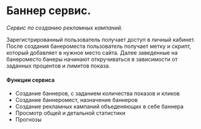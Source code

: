 # Баннер сервис.
*Сервис по созданию рекламных кампаний.*

Зарегистрированный пользователь получает доступ в личный кабинет. 
После создания банероместа пользователь получает метку и скрипт, который добавляет в нужное место сайта.
Далее заведенные на банероместо банеры начинают откручиваться в зависимости от заданных процентов и лимитов показа.


#### Функции сервиса
* Создание баннеров, с заданием количества показов и кликов
* Создание баннеромест, назначение баннеров
* Создание рекламных кампаний объеденяющих в себе баннера
* Просмотр общей и детальной статистики
* Прогнозы